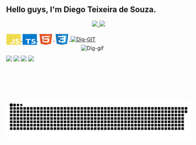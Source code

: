 ## Hello guys, I'm Diego Teixeira de Souza.
<div align="center">
  <a href="https://github.com/diegomgatx">
  <img height="160em" src="https://github-readme-stats.vercel.app/api?username=diegomgatx&show_icons=true&theme=dracula&include_all_commits=true&count_private=true"/>
  <img height="160em" src="https://github-readme-stats.vercel.app/api/top-langs/?username=diegomgatx&layout=compact&langs_count=7&theme=dracula"/>
</div>
  
<div style="display: inline_block"><br>
  <img align="center" alt="Dig-Js" height="30" width="40" src="https://raw.githubusercontent.com/devicons/devicon/master/icons/javascript/javascript-plain.svg">
  <img align="center" alt="Dig-Ts" height="30" width="40" src="https://raw.githubusercontent.com/devicons/devicon/master/icons/typescript/typescript-plain.svg">
  <img align="center" alt="Dig-HTML" height="30" width="40" src="https://raw.githubusercontent.com/devicons/devicon/master/icons/html5/html5-original.svg">
  <img align="center" alt="Dig-CSS" height="30" width="40" src="https://raw.githubusercontent.com/devicons/devicon/master/icons/css3/css3-original.svg">
  <img align="center" alt="Dig-GIT" height="30" width="40" src="https://camo.githubusercontent.com/d348419d58717496aa3d27e206ea4a024285a141f86d7a29ae4333b7fadb9431/68747470733a2f2f692e696d6775722e636f6d2f35704965767a572e706e67">
  <img align="right"  alt="Dig-gif" height="150" width="300" src="https://acegif.com/wp-content/uploads/cat-typing-6.gif">
</div>
  
  ##
 
<div> 
  <a href="https://www.instagram.com/diego_texera/" target="_blank"><img src="https://img.shields.io/badge/-Instagram-%23E4405F?style=for-the-badge&logo=instagram&logoColor=white" target="_blank"></a>
  <a href = "https://twitter.com/diego_texera21"><img src="https://img.shields.io/badge/Twitter-1DA1F2?style=for-the-badge&logo=twitter&logoColor=white" target="_blank"></a>
  <a href="https://www.linkedin.com/in/diego-teixeira-568a53112/" target="_blank"><img src="https://img.shields.io/badge/-LinkedIn-%230077B5?style=for-the-badge&logo=linkedin&logoColor=white" target="_blank"></a>
  <a href="https://api.whatsapp.com/send?phone=5544991198301&text=Eae%2C%20vi%20seu%20perfil%20no%20Github." target="_blank"><img src="https://img.shields.io/badge/WhatsApp-25D366?style=for-the-badge&logo=whatsapp&logoColor=white"></a> 

  ![Snake animation](https://github.com/diegomgatx/diegomgatx/blob/output/github-contribution-grid-snake.svg)
 
  </div>
